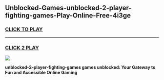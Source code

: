 
## Unblocked-Games-unblocked-2-player-fighting-games-Play-Online-Free-4i3ge
<h3>
<a href="https://premium76.site?title=unblocked-2-player-fighting-games&ref=26A">CLICK TO PLAY</a></h3>
<hr>

<h3>
<a href="https://premium76.site?title=unblocked-2-player-fighting-games&ref=26A">CLICK 2 PLAY</a>
  
</h3>

<a href="https://premium76.site?title=unblocked-2-player-fighting-games&ref=26A"><img src="https://clearcache.store/games.png"></a>


**unblocked-2-player-fighting-games games unblocked: Your Gateway to Fun and Accessible Online Gaming**
